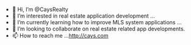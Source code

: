 - 👋 Hi, I’m @CaysRealty
- 👀 I’m interested in real estate application development ...
- 🌱 I’m currently learning how to improve MLS system applications ...
- 💞️ I’m looking to collaborate on real estate related app developments.
- 📫 How to reach me  ...<a href="http://cays.com" rel="dofollow">http://cays.com</a>

<!---
CaysRealty/CaysRealty is a ✨ special ✨ repository because its `README.md` (this file) appears on your GitHub profile.
You can click the Preview link to take a look at your changes.
--->

